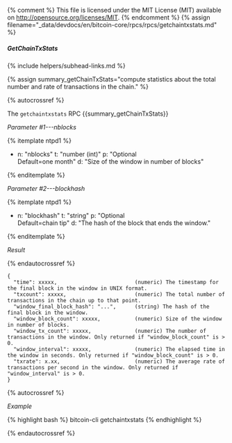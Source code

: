 {% comment %}
This file is licensed under the MIT License (MIT) available on
http://opensource.org/licenses/MIT.
{% endcomment %}
{% assign filename="_data/devdocs/en/bitcoin-core/rpcs/rpcs/getchaintxstats.md" %}

##### GetChainTxStats
{% include helpers/subhead-links.md %}

{% assign summary_getChainTxStats="compute statistics about the total number and rate of transactions in the chain." %}

{% autocrossref %}

The `getchaintxstats` RPC {{summary_getChainTxStats}}

*Parameter #1---nblocks*

{% itemplate ntpd1 %}
- n: "nblocks"
  t: "number (int)"
  p: "Optional<br>Default=one month"
  d: "Size of the window in number of blocks"

{% enditemplate %}

*Parameter #2---blockhash*

{% itemplate ntpd1 %}
- n: "blockhash"
  t: "string"
  p: "Optional<br>Default=chain tip"
  d: "The hash of the block that ends the window."

{% enditemplate %}

*Result*

{% endautocrossref %}

    {
      "time": xxxxx,                         (numeric) The timestamp for the final block in the window in UNIX format.
      "txcount": xxxxx,                      (numeric) The total number of transactions in the chain up to that point.
      "window_final_block_hash": "...",      (string) The hash of the final block in the window.
      "window_block_count": xxxxx,           (numeric) Size of the window in number of blocks.
      "window_tx_count": xxxxx,              (numeric) The number of transactions in the window. Only returned if "window_block_count" is > 0.
      "window_interval": xxxxx,              (numeric) The elapsed time in the window in seconds. Only returned if "window_block_count" is > 0.
      "txrate": x.xx,                        (numeric) The average rate of transactions per second in the window. Only returned if "window_interval" is > 0.
    }

{% autocrossref %}

*Example*

{% highlight bash %}
bitcoin-cli getchaintxstats
{% endhighlight %}

{% endautocrossref %}

